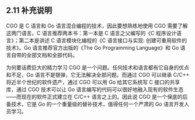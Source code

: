 ## 2.11 补充说明

CGO 是 C 语言和 Go 语言混合编程的技术，因此要想熟练地使用 CGO 需要了解这两门语言。C 语言推荐两本书：第一本是 C 语言之父编写的《C 程序设计语言》；第二本是讲述 C 语言模块化编程的《C 语言接口与实现: 创建可重用软件的技术》。Go 语言推荐官方出版的《The Go Programming Language》和 Go 语言自带的全部文档和全部代码。

为何要话费巨大的精力学习 CGO 是一个问题。任何技术和语言都有它自身的优点和不足，Go 语言不是银弹，它无法解决全部问题。而通过 CGO 可以继承 C/C++ 将近半个世纪的软件遗产，通过 CGO 可以用 Go 给其它系统写 C 接口的共享库，通过 CGO 技术可以让 Go 语言编写的代码可以很好地融入现有的软件生态——而现在的软件正式建立在 C/C++ 语言之上的。因此说 CGO 是一个保底的后备技术，它是 Go 的一个重量级的替补技术，值得任何一个严肃的 Go 语言开发人员学习。

